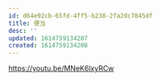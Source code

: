 ```yaml
---
id: d64e92cb-65fd-4ff5-b238-2fa2dc7845df
title: 便当
desc: ''
updated: 1614759134207
created: 1614759134208
---
```


https://youtu.be/MNeK6lxyRCw
